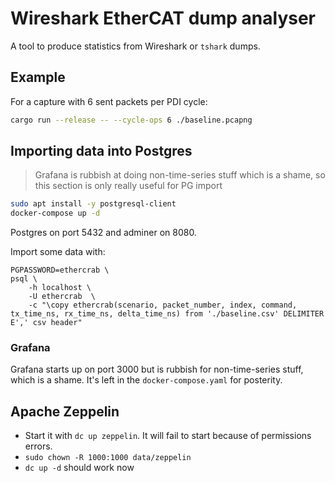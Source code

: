 # Wireshark EtherCAT dump analyser

A tool to produce statistics from Wireshark or `tshark` dumps.

## Example

For a capture with 6 sent packets per PDI cycle:

```bash
cargo run --release -- --cycle-ops 6 ./baseline.pcapng
```

## Importing data into Postgres

> Grafana is rubbish at doing non-time-series stuff which is a shame, so this section is only really
> useful for PG import

```bash
sudo apt install -y postgresql-client
docker-compose up -d
```

Postgres on port 5432 and adminer on 8080.

Import some data with:

```
PGPASSWORD=ethercrab \
psql \
    -h localhost \
    -U ethercrab  \
    -c "\copy ethercrab(scenario, packet_number, index, command, tx_time_ns, rx_time_ns, delta_time_ns) from './baseline.csv' DELIMITER E',' csv header"
```

### Grafana

Grafana starts up on port 3000 but is rubbish for non-time-series stuff, which is a shame. It's left
in the `docker-compose.yaml` for posterity.

## Apache Zeppelin

- Start it with `dc up zeppelin`. It will fail to start because of permissions errors.
- `sudo chown -R 1000:1000 data/zeppelin`
- `dc up -d` should work now
